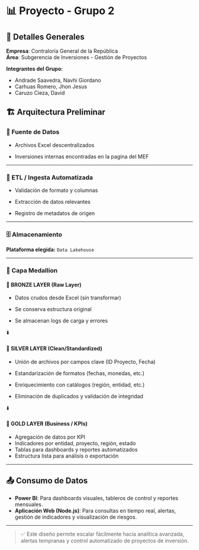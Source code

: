
# 📊 Proyecto - Grupo 2

## 🏢 Detalles Generales

**Empresa**: Contraloría General de la República  
**Área**: Subgerencia de Inversiones - Gestión de Proyectos  

**Integrantes del Grupo:**
- Andrade Saavedra, Navhi Giordano  
- Carhuas Romero, Jhon Jesus  
- Caruzo Cieza, David  


## 🏗️ Arquitectura Preliminar

### 🔹 Fuente de Datos

- Archivos Excel descentralizados       

- Inversiones internas encontradas en la pagina del MEF

---

### 🔹 ETL / Ingesta Automatizada

- Validación de formato y columnas    
- Extracción de datos relevantes    

- Registro de metadatos de origen 

---

### 🗄️ Almacenamiento

**Plataforma elegida:** `Data Lakehouse`  

---

### 🔸 Capa Medallion

#### 🥉 BRONZE LAYER (Raw Layer)

- Datos crudos desde Excel (sin transformar)        

- Se conserva estructura original                   

 - Se almacenan logs de carga y errores         



⬇️

#### 🥈 SILVER LAYER (Clean/Standardized)

 - Unión de archivos por campos clave (ID Proyecto, Fecha)

- Estandarización de formatos (fechas, monedas, etc.)     

- Enriquecimiento con catálogos (región, entidad, etc.)   

- Eliminación de duplicados y validación de integridad    


⬇️

#### 🥇 GOLD LAYER (Business / KPIs)

- Agregación de datos por KPI                         
- Indicadores por entidad, proyecto, región, estado   
- Tablas para dashboards y reportes automatizados        
 - Estructura lista para análisis o exportación            

---

## 📤 Consumo de Datos

- **Power BI**: Para dashboards visuales, tableros de control y reportes mensuales.
- **Aplicación Web (Node.js)**: Para consultas en tiempo real, alertas, gestión de indicadores y visualización de riesgos.

---

> ✅ Este diseño permite escalar fácilmente hacia analítica avanzada, alertas tempranas y control automatizado de proyectos de inversión.
